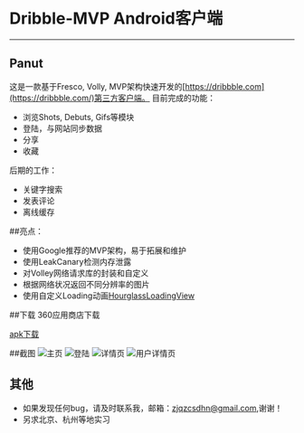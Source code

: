 # Dribble-MVP Android客户端
* * *
## Panut
这是一款基于Fresco, Volly, MVP架构快速开发的[https://dribbble.com](https://dribbble.com/)第三方客户端。
目前完成的功能：
- 浏览Shots, Debuts, Gifs等模块
- 登陆，与网站同步数据
- 分享
- 收藏

后期的工作：
- 关键字搜索
- 发表评论
- 离线缓存

##亮点：
- 使用Google推荐的MVP架构，易于拓展和维护
- 使用LeakCanary检测内存泄露
- 对Volley网络请求库的封装和自定义
- 根据网络状况返回不同分辨率的图片
- 使用自定义Loading动画[HourglassLoadingView](https://github.com/gatsbydhn/HourglassLoadingView)

##下载
360应用商店下载

[apk下载](https://github.com/gatsbydhn/Peanut/blob/master/app/app-release.apk)

##截图
![主页](https://github.com/gatsbydhn/Peanut/blob/master/image/shot1.png)
![登陆](https://github.com/gatsbydhn/Peanut/blob/master/image/sho2.png)
![详情页](https://github.com/gatsbydhn/Peanut/blob/master/image/shot3.png)
![用户详情页](https://github.com/gatsbydhn/Peanut/blob/master/image/shot5.png)

## 其他
- 如果发现任何bug，请及时联系我，邮箱：zjqzcsdhn@gmail.com,谢谢！
- 另求北京、杭州等地实习

